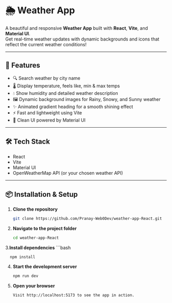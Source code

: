 # 🌦️ Weather App

A beautiful and responsive **Weather App** built with **React**, **Vite**, and **Material UI**.  
Get real-time weather updates with dynamic backgrounds and icons that reflect the current weather conditions!

---

## 🚀 Features

- 🔍 Search weather by city name  
- 🌡️ Display temperature, feels like, min & max temps  
- 💧 Show humidity and detailed weather description  
- 🖼️ Dynamic background images for Rainy, Snowy, and Sunny weather  
- ✨ Animated gradient heading for a smooth shining effect  
- ⚡ Fast and lightweight using Vite  
- 🎨 Clean UI powered by Material UI  

---

## 🛠️ Tech Stack

- React  
- Vite  
- Material UI  
- OpenWeatherMap API (or your chosen weather API)  

---

## 📦 Installation & Setup

1. **Clone the repository**

   ```bash
   git clone https://github.com/Pranay-Web0Dev/weather-app-React.git

2. **Navigate to the project folder**
     ```bash
   cd weather-app-React


3.**Install dependencies**
      ```bash
      
      npm install

4. **Start the development server**
      ```bash
      npm run dev
5. **Open your browser**
      ```bash
      Visit http://localhost:5173 to see the app in action.




